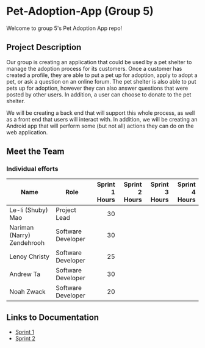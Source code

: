 # Pet-Adoption-App (Group 5)
Welcome to group 5's Pet Adoption App repo!

## Project Description
Our group is creating an application that could be used by a pet shelter to manage the adoption process for its customers. Once a customer has created a profile, they are able to put a pet up for adoption, apply to adopt a pet, or ask a question on an online forum. The pet shelter is also able to put pets up for adoption, however they can also answer questions that were posted by other users. In addition, a user can choose to donate to the pet shelter.

We will be creating a back end that will support this whole process, as well as a front end that users will interact with. In addition, we will be creating an Android app that will perform some (but not all) actions they can do on the web application.

## Meet the Team
### Individual efforts
| Name | Role | Sprint 1 Hours | Sprint 2 Hours | Sprint 3 Hours | Sprint 4 Hours |
| ---- | ---- | --------------: | --------------: | --------------: | --------------: |
| Le-li (Shuby) Mao | Project Lead | 30 |  |  |  |
| Nariman (Narry) Zendehrooh | Software Developer | 30 |  |  |  |
| Lenoy Christy | Software Developer | 25 |  |  |  |
| Andrew Ta | Software Developer | 30 |  |  |  |
| Noah Zwack | Software Developer | 20 |  |  |  |

## Links to Documentation
* [Sprint 1](https://github.com/McGill-ECSE321-Winter2020/project-group-05/wiki/Sprint-1)
* [Sprint 2](https://github.com/McGill-ECSE321-Winter2020/project-group-05/wiki/Sprint-2)
